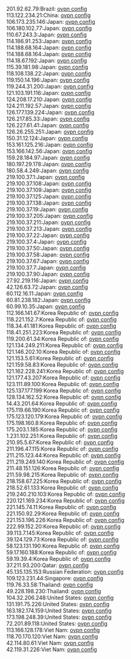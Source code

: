 201.92.62.79:Brazil: [ovpn config](vpn/201_92_62_79.ovpn)  
113.122.234.21:China: [ovpn config](vpn/113_122_234_21.ovpn)  
106.173.235.146:Japan: [ovpn config](vpn/106_173_235_146.ovpn)  
106.180.102.77:Japan: [ovpn config](vpn/106_180_102_77.ovpn)  
110.67.243.3:Japan: [ovpn config](vpn/110_67_243_3.ovpn)  
114.186.91.253:Japan: [ovpn config](vpn/114_186_91_253.ovpn)  
114.188.68.164:Japan: [ovpn config](vpn/114_188_68_164.ovpn)  
114.188.68.164:Japan: [ovpn config](vpn/114_188_68_164.ovpn)  
114.18.67.192:Japan: [ovpn config](vpn/114_18_67_192.ovpn)  
115.39.181.98:Japan: [ovpn config](vpn/115_39_181_98.ovpn)  
118.108.138.22:Japan: [ovpn config](vpn/118_108_138_22.ovpn)  
119.150.14.196:Japan: [ovpn config](vpn/119_150_14_196.ovpn)  
119.244.31.200:Japan: [ovpn config](vpn/119_244_31_200.ovpn)  
121.103.191.116:Japan: [ovpn config](vpn/121_103_191_116.ovpn)  
124.208.17.210:Japan: [ovpn config](vpn/124_208_17_210.ovpn)  
124.211.192.57:Japan: [ovpn config](vpn/124_211_192_57.ovpn)  
126.177.139.224:Japan: [ovpn config](vpn/126_177_139_224.ovpn)  
126.217.85.33:Japan: [ovpn config](vpn/126_217_85_33.ovpn)  
126.227.61.41:Japan: [ovpn config](vpn/126_227_61_41.ovpn)  
126.26.255.251:Japan: [ovpn config](vpn/126_26_255_251.ovpn)  
150.31.12.124:Japan: [ovpn config](vpn/150_31_12_124.ovpn)  
153.161.125.216:Japan: [ovpn config](vpn/153_161_125_216.ovpn)  
153.166.142.56:Japan: [ovpn config](vpn/153_166_142_56.ovpn)  
159.28.184.97:Japan: [ovpn config](vpn/159_28_184_97.ovpn)  
180.197.29.178:Japan: [ovpn config](vpn/180_197_29_178.ovpn)  
180.58.4.249:Japan: [ovpn config](vpn/180_58_4_249.ovpn)  
219.100.37.1:Japan: [ovpn config](vpn/219_100_37_1.ovpn)  
219.100.37.108:Japan: [ovpn config](vpn/219_100_37_108.ovpn)  
219.100.37.109:Japan: [ovpn config](vpn/219_100_37_109.ovpn)  
219.100.37.125:Japan: [ovpn config](vpn/219_100_37_125.ovpn)  
219.100.37.138:Japan: [ovpn config](vpn/219_100_37_138.ovpn)  
219.100.37.19:Japan: [ovpn config](vpn/219_100_37_19.ovpn)  
219.100.37.205:Japan: [ovpn config](vpn/219_100_37_205.ovpn)  
219.100.37.211:Japan: [ovpn config](vpn/219_100_37_211.ovpn)  
219.100.37.213:Japan: [ovpn config](vpn/219_100_37_213.ovpn)  
219.100.37.22:Japan: [ovpn config](vpn/219_100_37_22.ovpn)  
219.100.37.4:Japan: [ovpn config](vpn/219_100_37_4.ovpn)  
219.100.37.50:Japan: [ovpn config](vpn/219_100_37_50.ovpn)  
219.100.37.58:Japan: [ovpn config](vpn/219_100_37_58.ovpn)  
219.100.37.67:Japan: [ovpn config](vpn/219_100_37_67.ovpn)  
219.100.37.7:Japan: [ovpn config](vpn/219_100_37_7.ovpn)  
219.100.37.90:Japan: [ovpn config](vpn/219_100_37_90.ovpn)  
27.92.219.116:Japan: [ovpn config](vpn/27_92_219_116.ovpn)  
42.126.63.72:Japan: [ovpn config](vpn/42_126_63_72.ovpn)  
60.112.16.11:Japan: [ovpn config](vpn/60_112_16_11.ovpn)  
60.81.238.182:Japan: [ovpn config](vpn/60_81_238_182.ovpn)  
60.99.10.35:Japan: [ovpn config](vpn/60_99_10_35.ovpn)  
112.166.141.67:Korea Republic of: [ovpn config](vpn/112_166_141_67.ovpn)  
118.221.152.7:Korea Republic of: [ovpn config](vpn/118_221_152_7.ovpn)  
118.34.41.181:Korea Republic of: [ovpn config](vpn/118_34_41_181.ovpn)  
118.41.251.223:Korea Republic of: [ovpn config](vpn/118_41_251_223.ovpn)  
119.200.61.34:Korea Republic of: [ovpn config](vpn/119_200_61_34.ovpn)  
121.134.249.211:Korea Republic of: [ovpn config](vpn/121_134_249_211.ovpn)  
121.146.202.10:Korea Republic of: [ovpn config](vpn/121_146_202_10.ovpn)  
121.153.5.61:Korea Republic of: [ovpn config](vpn/121_153_5_61.ovpn)  
121.159.58.83:Korea Republic of: [ovpn config](vpn/121_159_58_83.ovpn)  
121.162.228.241:Korea Republic of: [ovpn config](vpn/121_162_228_241.ovpn)  
121.177.43.207:Korea Republic of: [ovpn config](vpn/121_177_43_207.ovpn)  
123.111.89.100:Korea Republic of: [ovpn config](vpn/123_111_89_100.ovpn)  
125.137.177.199:Korea Republic of: [ovpn config](vpn/125_137_177_199.ovpn)  
128.134.162.52:Korea Republic of: [ovpn config](vpn/128_134_162_52.ovpn)  
14.43.201.64:Korea Republic of: [ovpn config](vpn/14_43_201_64.ovpn)  
175.119.66.190:Korea Republic of: [ovpn config](vpn/175_119_66_190.ovpn)  
175.123.120.179:Korea Republic of: [ovpn config](vpn/175_123_120_179.ovpn)  
175.198.160.8:Korea Republic of: [ovpn config](vpn/175_198_160_8.ovpn)  
175.203.1.185:Korea Republic of: [ovpn config](vpn/175_203_1_185.ovpn)  
1.231.102.251:Korea Republic of: [ovpn config](vpn/1_231_102_251.ovpn)  
210.95.5.67:Korea Republic of: [ovpn config](vpn/210_95_5_67.ovpn)  
211.196.47.115:Korea Republic of: [ovpn config](vpn/211_196_47_115.ovpn)  
211.215.123.44:Korea Republic of: [ovpn config](vpn/211_215_123_44.ovpn)  
211.219.249.140:Korea Republic of: [ovpn config](vpn/211_219_249_140.ovpn)  
211.48.151.126:Korea Republic of: [ovpn config](vpn/211_48_151_126.ovpn)  
211.59.98.215:Korea Republic of: [ovpn config](vpn/211_59_98_215.ovpn)  
218.158.67.225:Korea Republic of: [ovpn config](vpn/218_158_67_225.ovpn)  
218.52.61.133:Korea Republic of: [ovpn config](vpn/218_52_61_133.ovpn)  
219.240.210.103:Korea Republic of: [ovpn config](vpn/219_240_210_103.ovpn)  
220.121.169.234:Korea Republic of: [ovpn config](vpn/220_121_169_234.ovpn)  
221.145.74.11:Korea Republic of: [ovpn config](vpn/221_145_74_11.ovpn)  
221.150.92.29:Korea Republic of: [ovpn config](vpn/221_150_92_29.ovpn)  
221.153.196.226:Korea Republic of: [ovpn config](vpn/221_153_196_226.ovpn)  
222.99.152.20:Korea Republic of: [ovpn config](vpn/222_99_152_20.ovpn)  
39.113.7.145:Korea Republic of: [ovpn config](vpn/39_113_7_145.ovpn)  
39.124.129.73:Korea Republic of: [ovpn config](vpn/39_124_129_73.ovpn)  
58.123.131.190:Korea Republic of: [ovpn config](vpn/58_123_131_190.ovpn)  
59.17.160.188:Korea Republic of: [ovpn config](vpn/59_17_160_188.ovpn)  
59.19.39.4:Korea Republic of: [ovpn config](vpn/59_19_39_4.ovpn)  
37.211.93.200:Qatar: [ovpn config](vpn/37_211_93_200.ovpn)  
45.135.135.153:Russian Federation: [ovpn config](vpn/45_135_135_153.ovpn)  
109.123.231.44:Singapore: [ovpn config](vpn/109_123_231_44.ovpn)  
119.76.33.58:Thailand: [ovpn config](vpn/119_76_33_58.ovpn)  
49.228.198.230:Thailand: [ovpn config](vpn/49_228_198_230.ovpn)  
104.32.206.248:United States: [ovpn config](vpn/104_32_206_248.ovpn)  
131.191.75.226:United States: [ovpn config](vpn/131_191_75_226.ovpn)  
163.182.174.159:United States: [ovpn config](vpn/163_182_174_159.ovpn)  
173.198.248.39:United States: [ovpn config](vpn/173_198_248_39.ovpn)  
72.201.89.118:United States: [ovpn config](vpn/72_201_89_118.ovpn)  
113.166.128.178:Viet Nam: [ovpn config](vpn/113_166_128_178.ovpn)  
118.70.170.120:Viet Nam: [ovpn config](vpn/118_70_170_120.ovpn)  
42.114.80.61:Viet Nam: [ovpn config](vpn/42_114_80_61.ovpn)  
42.119.31.226:Viet Nam: [ovpn config](vpn/42_119_31_226.ovpn)  
